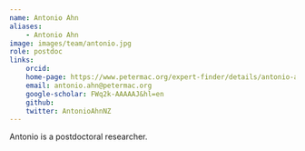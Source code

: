 ```yaml
---
name: Antonio Ahn
aliases:
    - Antonio Ahn
image: images/team/antonio.jpg
role: postdoc
links:
    orcid: 
    home-page: https://www.petermac.org/expert-finder/details/antonio-ahn
    email: antonio.ahn@petermac.org
    google-scholar: FWq2k-AAAAAJ&hl=en
    github: 
    twitter: AntonioAhnNZ
---
```

    
Antonio is a postdoctoral researcher. 

